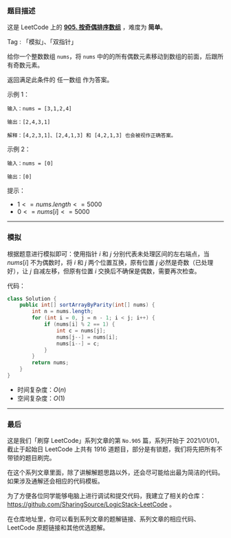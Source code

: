 ### 题目描述

这是 LeetCode 上的 **[905. 按奇偶排序数组](https://leetcode-cn.com/problems/sort-array-by-parity/solution/by-ac_oier-nuz7/)** ，难度为 **简单**。

Tag : 「模拟」、「双指针」



给你一个整数数组 `nums`，将 `nums` 中的的所有偶数元素移动到数组的前面，后跟所有奇数元素。

返回满足此条件的 任一数组 作为答案。

示例 1：
```
输入：nums = [3,1,2,4]

输出：[2,4,3,1]

解释：[4,2,3,1]、[2,4,1,3] 和 [4,2,1,3] 也会被视作正确答案。
```
示例 2：
```
输入：nums = [0]

输出：[0]
```

提示：
* $1 <= nums.length <= 5000$
* $0 <= nums[i] <= 5000$

---

### 模拟

根据题意进行模拟即可：使用指针 $i$ 和 $j$ 分别代表未处理区间的左右端点，当 $nums[i]$ 不为偶数时，将 $i$ 和 $j$ 两个位置互换，原有位置 $j$ 必然是奇数（已处理好），让 $j$ 自减左移，但原有位置 $i$ 交换后不确保是偶数，需要再次检查。

代码：
```Java
class Solution {
    public int[] sortArrayByParity(int[] nums) {
        int n = nums.length;
        for (int i = 0, j = n - 1; i < j; i++) {
            if (nums[i] % 2 == 1) {
                int c = nums[j];
                nums[j--] = nums[i];
                nums[i--] = c;
            }
        }
        return nums;
    }
}
```
* 时间复杂度：$O(n)$
* 空间复杂度：$O(1)$

---

### 最后

这是我们「刷穿 LeetCode」系列文章的第 `No.905` 篇，系列开始于 2021/01/01，截止于起始日 LeetCode 上共有 1916 道题目，部分是有锁题，我们将先把所有不带锁的题目刷完。

在这个系列文章里面，除了讲解解题思路以外，还会尽可能给出最为简洁的代码。如果涉及通解还会相应的代码模板。

为了方便各位同学能够电脑上进行调试和提交代码，我建立了相关的仓库：https://github.com/SharingSource/LogicStack-LeetCode 。

在仓库地址里，你可以看到系列文章的题解链接、系列文章的相应代码、LeetCode 原题链接和其他优选题解。


